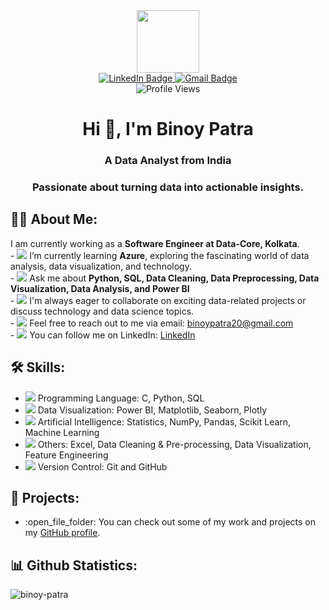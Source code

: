 <div id="header" align="center">
  <img src="https://media.giphy.com/media/M9gbBd9nbDrOTu1Mqx/giphy.gif" width="100"/>
</div>

<div align="center">
  <div id="badges">
    <a href="https://www.linkedin.com/in/binoy-patra-b9277b1b2/">
      <img src="https://img.shields.io/badge/LinkedIn-blue?style=for-the-badge&logo=linkedin&logoColor=white" alt="LinkedIn Badge"/>
    </a>
    <a href="mailto:binoypatra20@gmail.com">
      <img src="https://img.shields.io/badge/Gmail-red?style=for-the-badge&logo=gmail&logoColor=white" alt="Gmail Badge"/>
    </a>
  </div>
  
  <div id="profile-views">
    <img src="https://komarev.com/ghpvc/?username=binoy-patra&style=flat-square&color=blue" alt="Profile Views"/>
  </div>

  <h1 align="center">Hi 👋, I'm Binoy Patra</h1>
  <h3 align="center">A Data Analyst from India</h3>
  <h3 align="center">Passionate about turning data into actionable insights.</h3>
  
  <div align="left">
    <h2>👨‍💻 About Me:</h2>
    <p>
      I am currently working as a <strong>Software Engineer at Data-Core, Kolkata</strong>.<br/>
      - <img src="https://img.icons8.com/color/22/000000/book.png"/> I’m currently learning <strong>Azure</strong>, exploring the fascinating world of data analysis, data visualization, and technology.<br/>
      - <img src="https://img.icons8.com/color/22/000000/speech-bubble.png"/> Ask me about <strong>Python, SQL, Data Cleaning, Data Preprocessing, Data Visualization, Data Analysis, and Power BI</strong><br/>
      - <img src="https://img.icons8.com/color/22/000000/globe.png"/> I'm always eager to collaborate on exciting data-related projects or discuss technology and data science topics.<br/>
      - <img src="https://img.icons8.com/color/22/000000/email.png"/> Feel free to reach out to me via email: <a href="mailto:binoypatra20@gmail.com">binoypatra20@gmail.com</a><br/>
      - <img src="https://img.icons8.com/color/22/000000/linkedin.png"/> You can follow me on LinkedIn: <a href="https://www.linkedin.com/in/binoy-patra-b9277b1b2">LinkedIn</a>
    </p>
  </div>

  <div align="left">
    <h2>🛠️ Skills:</h2>
    <ul>
      <li><img src="https://img.icons8.com/color/24/000000/code.png"/> Programming Language: C, Python, SQL</li>
      <li><img src="https://img.icons8.com/color/24/000000/graph.png"/> Data Visualization: Power BI, Matplotlib, Seaborn, Plotly</li>
      <li><img src="https://img.icons8.com/color/24/000000/artificial-intelligence.png"/> Artificial Intelligence: Statistics, NumPy, Pandas, Scikit Learn, Machine Learning</li>
      <li><img src="https://img.icons8.com/color/24/000000/settings.png"/> Others: Excel, Data Cleaning & Pre-processing, Data Visualization, Feature Engineering</li>
      <li><img src="https://img.icons8.com/color/24/000000/git.png"/> Version Control: Git and GitHub</li>
    </ul>
  </div>

  <div align="left">
    <h2>📁 Projects:</h2>
    <ul>
      <li>:open_file_folder: You can check out some of my work and projects on my <a href="https://github.com/binoy-patra">GitHub profile</a>.</li>
    </ul>
  </div>

  <div align="left">
    <h2>📊 Github Statistics:</h2>
    <p><img align="center" src="https://github-readme-streak-stats.herokuapp.com/?user=binoy-patra&" alt="binoy-patra" /></p>
  </div>

</div>
